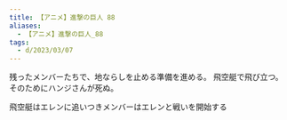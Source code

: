 ```yaml
---
title: 【アニメ】進撃の巨人 88
aliases:
  - 【アニメ】進撃の巨人_88
tags:
  - d/2023/03/07
---
```



残ったメンバーたちで、地ならしを止める準備を進める。
飛空艇で飛び立つ。そのためにハンジさんが死ぬ。

飛空艇はエレンに追いつきメンバーはエレンと戦いを開始する

